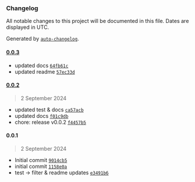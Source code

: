 ### Changelog

All notable changes to this project will be documented in this file. Dates are displayed in UTC.

Generated by [`auto-changelog`](https://github.com/CookPete/auto-changelog).

#### [0.0.3](https://github.com/karmaniverous/mock-db/compare/0.0.2...0.0.3)

- updated docs [`64fb61c`](https://github.com/karmaniverous/mock-db/commit/64fb61c86c6598b5c39e5eee568c03879826b596)
- updated readme [`57ec33d`](https://github.com/karmaniverous/mock-db/commit/57ec33d34d33822e23a98b3f56d5ef8935f03aaf)

#### [0.0.2](https://github.com/karmaniverous/mock-db/compare/0.0.1...0.0.2)

> 2 September 2024

- updated test & docs [`ca57acb`](https://github.com/karmaniverous/mock-db/commit/ca57acbb86f61113b97daee442c7443c43a1afff)
- updated docs [`f01c9db`](https://github.com/karmaniverous/mock-db/commit/f01c9dbb00f6d637248fbacf0e1b76576b9075ef)
- chore: release v0.0.2 [`f4457b5`](https://github.com/karmaniverous/mock-db/commit/f4457b52b4dc079db63e0726ed931599bb09428e)

#### 0.0.1

> 2 September 2024

- Initial commit [`9014cb5`](https://github.com/karmaniverous/mock-db/commit/9014cb511577d92a68d20a6de474caf629d094ff)
- initial commit [`1158e0a`](https://github.com/karmaniverous/mock-db/commit/1158e0a4dd78f0bfa1605b61113e8e49930e8356)
- test -&gt; filter & readme updates [`e3491b6`](https://github.com/karmaniverous/mock-db/commit/e3491b68e76de2ef4c16c33fc3f0b4f8aefb3b52)
